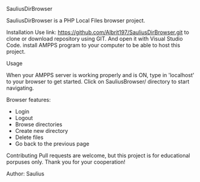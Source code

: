 SauliusDirBrowser

SauliusDirBrowser is a PHP Local Files browser project.

Installation
Use link: https://github.com/Albrit197/SauliusDirBrowser.git to clone or download repository using GIT. And open it with Visual Studio Code.
install AMPPS program to your computer to be able to host this project.

Usage

When your AMPPS server is working properly and is ON, type in 'localhost' to your browser to get started.
Click on SauliusBrowser/ directory to start navigating.

Browser features:
- Login
- Logout
- Browse directories
- Create new directory
- Delete files 
- Go back to the previous page

Contributing
Pull requests are welcome, but this project is for educational porpuses only. Thank you for your cooperation!

Author:
Saulius
